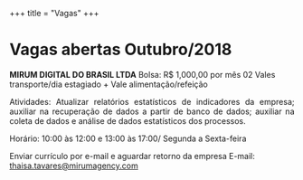 +++
title = "Vagas"
+++

# Vagas abertas Outubro/2018

**MIRUM DIGITAL DO BRASIL LTDA**
Bolsa: R$ 1,000,00 por mês
02 Vales transporte/dia estagiado + Vale alimentação/refeição

<p align="justify">
Atividades: Atualizar relatórios estatísticos de indicadores da empresa; 
auxiliar na recuperação de dados a partir de banco de dados; auxiliar na 
coleta de dados e análise de dados estatísticos dos processos.
</p>

Horário: 10:00 às 12:00 e 13:00 às 17:00/ Segunda a Sexta-feira

Enviar currículo por e-mail e aguardar retorno da empresa
E-mail: thaisa.tavares@mirumagency.com


